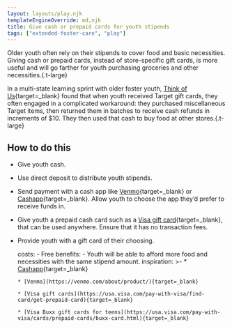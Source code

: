 ```yaml
---
layout: layouts/play.njk
templateEngineOverride: md,njk
title: Give cash or prepaid cards for youth stipends
tags: ["extended-foster-care", "play"]
---
```


Older youth often rely on their stipends to cover food and basic necessities. Giving cash or prepaid cards, instead of store-specific gift cards, is more useful and will go farther for youth purchasing groceries and other necessities.{.t-large}

In a multi-state learning sprint with older foster youth, [Think of Us](https://www.thinkof-us.org/){target=_blank} found that when youth received Target gift cards, they often engaged in a complicated workaround: they purchased miscellaneous Target items, then returned them in batches to receive cash refunds in increments of $10. They then used that cash to buy food at other stores.{.t-large}

## How to do this

* Give youth cash.

* Use direct deposit to distribute youth stipends.

* Send payment with a cash app like [Venmo](https://venmo.com/about/product/){target=_blank} or [Cashapp](https://cash.app/){target=_blank}. Allow youth to choose the app they’d prefer to receive funds in.

* Give youth a prepaid cash card such as a [Visa gift card](https://usa.visa.com/pay-with-visa/find-card/get-prepaid-card){target=_blank}, that can be used anywhere. Ensure that it has no transaction fees.

* Provide youth with a gift card of their choosing.

    costs:
      - Free
    benefits:
      - Youth will be able to afford more food and necessities with the same
        stipend amount.
    inspiration: >-
      * [Cashapp](https://cash.app/){target=_blank}

      * [Venmo](https://venmo.com/about/product/){target=_blank}

      * [Visa gift cards](https://usa.visa.com/pay-with-visa/find-card/get-prepaid-card){target=_blank}

      * [Visa Buxx gift cards for teens](https://usa.visa.com/pay-with-visa/cards/prepaid-cards/buxx-card.html){target=_blank}
  